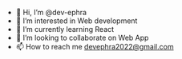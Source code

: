 - 👋 Hi, I’m @dev-ephra
- 👀 I’m interested in Web development
- 🌱 I’m currently learning React
- 💞️ I’m looking to collaborate on Web App
- 📫 How to reach me devephra2022@gmail.com

<!---
dev-ephra/dev-ephra is a ✨ special ✨ repository because its `README.md` (this file) appears on your GitHub profile.
You can click the Preview link to take a look at your changes.
--->
